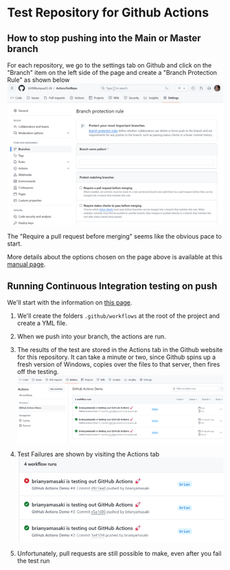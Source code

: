 # Test Repository for Github Actions

## How to stop pushing into the Main or Master branch

For each repository, we go to the settings tab on Github and click on the "Branch" item on the left side of the page and create a "Branch Protection Rule" as shown below ![photo of Github as described](./assets/Branch-protection-rule.png)

The "Require a pull request before merging" seems like the obvious pace to start.

More details about the options chosen on the page above is available at this [manual page](https://docs.github.com/en/repositories/configuring-branches-and-merges-in-your-repository/managing-protected-branches/about-protected-branches).

## Running Continuous Integration testing on push

We'll start with the information on [this page](https://docs.github.com/en/actions/learn-github-actions/understanding-github-actions).

1. We'll create the folders ```.github/workflows``` at the root of the project and create a YML file. 

2. When we push into your branch, the actions are run. 

3. The results of the test are stored in the Actions tab in the Github website for this repository. It can take a minute or two, since Github spins up a fresh version of Windows, copies over the files to that server, then fires off the testing.
![photo of actions tab](./assets/github-actions-results.png)

4. Test Failures are shown by visiting the Actions tab ![test failure](./assets/test-failed.png)

5. Unfortunately, pull requests are still possible to make, even after you fail the test run